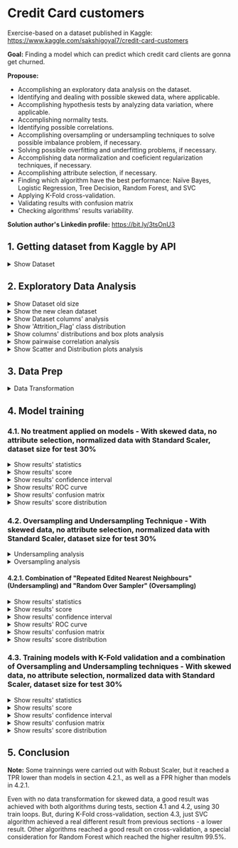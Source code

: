 # Credit Card customers

Exercise-based on a dataset published in Kaggle: https://www.kaggle.com/sakshigoyal7/credit-card-customers

**Goal:** Finding a model which can predict which credit card clients are gonna get churned.

**Propouse:**

 - Accomplishing an exploratory data analysis on the dataset.
 - Identifying and dealing with possible skewed data, where applicable.
 - Accomplishing hypothesis tests by analyzing data variation, where applicable.
 - Accomplishing normality tests.
 - Identifying possible correlations.
 - Accomplishing oversampling or undersampling techniques to solve possible imbalance problem, if necessary.
 - Solving possible overfitting and underfitting problems, if necessary.
 - Accomplishing data normalization and coeficient regularization techniques, if necessary.
 - Accomplishing attribute selection, if necessary.
 - Finding which algorithm have the best performance: Naïve Bayes, Logistic Regression, Tree Decision, Random Forest, and SVC
 - Applying K-Fold cross-validation.
 - Validating results with confusion matrix
 - Checking algorithms' results variability.

**Solution author's Linkedin profile:** https://bit.ly/3tsOnU3

## 1. Getting dataset from Kaggle by API

<details><summary>Show Dataset</summary>
<p align="center">
  <img src="https://github.com/TheVini/DataScience/blob/master/classification/credit_card_customers/src/Image_001.png" width="1050">
</p>
</details>

## 2. Exploratory Data Analysis

<details><summary>Show Dataset old size</summary>
<p align="center">
  <img src="https://github.com/TheVini/DataScience/blob/master/classification/credit_card_customers/src/Image_002.png" height="25">
</p>
</details>

<details><summary>Show the new clean dataset</summary>
 <ul>
<li> According to this dataset author on Kaggle, two last columns must be deleted. New size: 10127 x 21.
</ul>
<p align="center">
  <img src="https://github.com/TheVini/DataScience/blob/master/classification/credit_card_customers/src/Image_003.png" width="1050">
</p>
</details>

<details><summary>Show Dataset columns' analysis</summary>
<ul>
<li> Upper image shows that by getting "non-null" results, it proves that there is no null data, so there is no need to delete elements/columns or to add data by interpolation.
<li> Upper image shows that between explicative variables, there are some qualitative variables ("object" type), quantiative ones - discrete (most of them of "int64" type) and continuous (most of them of "float64"). After a deep analysis, it was noted that some variables could have their type converted from "int64" to "float64", for this context - "Total_Trans_Amt" (Total Transaction Amount) and "Total_Revolving_Bal" (Total Revolving Balance on the Credit Card). Because they represent the sum of continuous values.
<li> In the lower image, it was noticed it is necessary to apply data normalization technique to some columns.
</ul>
<p align="center">
  <img src="https://github.com/TheVini/DataScience/blob/master/classification/credit_card_customers/src/Image_004.png" height="350">
  <img src="https://github.com/TheVini/DataScience/blob/master/classification/credit_card_customers/src/Image_005.png" height="200">
</p>
</details>

<details><summary>Show 'Attrition_Flag' class distribution</summary>
 <ul>
<li> The response variable, 'Attrition_Flag', is unbalanced between its classes - 'Attrited Customer' and 'Existing Customer'. Then, some undersampling or oversampling technique must be applied on dataset in order to remove elements or add some synthetic elements.
</ul>
<p align="center">
  <img src="https://github.com/TheVini/DataScience/blob/master/classification/credit_card_customers/src/Image_006.png" width="450">
</p>
</details>

<details><summary>Show columns' distributions and box plots analysis</summary>
 <ul>
<li> There are skewed data in some columns and it can be seen on quantitative explicative variables' histograms and on their boxplots. 
</ul>
<p align="center">
  <img src="https://github.com/TheVini/DataScience/blob/master/classification/credit_card_customers/src/Image_007.png" width="950">
  <img src="https://github.com/TheVini/DataScience/blob/master/classification/credit_card_customers/src/Image_008.png" width="950">
  <img src="https://github.com/TheVini/DataScience/blob/master/classification/credit_card_customers/src/Image_009.png" width="950">
  <img src="https://github.com/TheVini/DataScience/blob/master/classification/credit_card_customers/src/Image_010.png" width="950">
  <img src="https://github.com/TheVini/DataScience/blob/master/classification/credit_card_customers/src/Image_011.png" width="950">
  <img src="https://github.com/TheVini/DataScience/blob/master/classification/credit_card_customers/src/Image_012.png" width="950">
  <img src="https://github.com/TheVini/DataScience/blob/master/classification/credit_card_customers/src/Image_013.png" width="950">
  <img src="https://github.com/TheVini/DataScience/blob/master/classification/credit_card_customers/src/Image_014.png" width="950">
  <img src="https://github.com/TheVini/DataScience/blob/master/classification/credit_card_customers/src/Image_015.png" width="950">
  <img src="https://github.com/TheVini/DataScience/blob/master/classification/credit_card_customers/src/Image_016.png" width="950">
  <img src="https://github.com/TheVini/DataScience/blob/master/classification/credit_card_customers/src/Image_017.png" width="950">
  <img src="https://github.com/TheVini/DataScience/blob/master/classification/credit_card_customers/src/Image_018.png" width="950">
  <img src="https://github.com/TheVini/DataScience/blob/master/classification/credit_card_customers/src/Image_019.png" width="950">
  <img src="https://github.com/TheVini/DataScience/blob/master/classification/credit_card_customers/src/Image_020.png" width="450">
</p>
</details>

<details><summary>Show pairwaise correlation analysis</summary>
 <ul>
<li> The heatmap for Pearson correlation table below proves no explicative variable is, at least, on moderate level, according to Evans classification, Evans (1996, also http://leg.ufpr.br/~silvia/CE003/node74.html, on Brazilian portuguese)
</ul>
<p align="center">
  <img src="https://github.com/TheVini/DataScience/blob/master/classification/credit_card_customers/src/Image_021.png" width="850">
</p>
</details>

<details><summary>Show Scatter and Distribution plots analysis</summary>
 <ul>
<li> Pairwise relationships graphics below proves it's going to be hard to the algorithms learning how to distinguish elements from both classes. Probably, undersampling techniques can solve this problem. Also, oversampling can solve the unbalanced data problem.
</ul>
<p align="center">
  <img src="https://github.com/TheVini/DataScience/blob/master/classification/credit_card_customers/src/Image_022.png" width="850">
</p>
</details>

## 3. Data Prep

<details><summary>Data Transformation</summary>
 <ul>
<li> No transformation was applied to skewed variables, because none of them (Log and Square trasnformation) resulted in a good distribution. Analyzed columns: 'Credit_Limit', 'Avg_Open_To_Buy', 'Total_Amt_Chng_Q4_Q1', 'Total_Ct_Chng_Q4_Q1', 'Avg_Utilization_Ratio', 'Total_Trans_Amt', 'Total_Revolving_Bal'. So, RobustScaler is recommended to use in this columns during model training (see https://towardsdatascience.com/scale-standardize-or-normalize-with-scikit-learn-6ccc7d176a02).
</ul>
<p align="center">
  <img src="https://github.com/TheVini/DataScience/blob/master/classification/credit_card_customers/src/Image_023.png" width="950">
  <img src="https://github.com/TheVini/DataScience/blob/master/classification/credit_card_customers/src/Image_024.png" width="950">
  <img src="https://github.com/TheVini/DataScience/blob/master/classification/credit_card_customers/src/Image_025.png" width="950">
  <img src="https://github.com/TheVini/DataScience/blob/master/classification/credit_card_customers/src/Image_026.png" width="950">
  <img src="https://github.com/TheVini/DataScience/blob/master/classification/credit_card_customers/src/Image_027.png" width="950">
  <img src="https://github.com/TheVini/DataScience/blob/master/classification/credit_card_customers/src/Image_028.png" width="950">
  <img src="https://github.com/TheVini/DataScience/blob/master/classification/credit_card_customers/src/Image_029.png" width="950">
</p>
</details>

## 4. Model training

### 4.1. No treatment applied on models - With skewed data, no attribute selection, normalized data with Standard Scaler, dataset size for test 30%

<details><summary>Show results' statistics</summary>
<p align="center">
  <img src="https://github.com/TheVini/DataScience/blob/master/classification/credit_card_customers/src/Image_030.png" height="250">
</p>
</details>

<details><summary>Show results' score</summary>
<p align="center">
  <img src="https://github.com/TheVini/DataScience/blob/master/classification/credit_card_customers/src/Image_031.png" height="450">
</p>
</details>

<details><summary>Show results' confidence interval</summary>
<p align="center">
  <img src="https://github.com/TheVini/DataScience/blob/master/classification/credit_card_customers/src/Image_032.png" width="550">
</p>
</details>

<details><summary>Show results' ROC curve</summary>
<p align="center">
  <img src="https://github.com/TheVini/DataScience/blob/master/classification/credit_card_customers/src/Image_033.png" height="600">
</p>
</details>

<details><summary>Show results' confusion matrix</summary>
<p align="center">
  <img src="https://github.com/TheVini/DataScience/blob/master/classification/credit_card_customers/src/Image_034.png" height="550">
</p>
</details>

<details><summary>Show results' score distribution</summary>
<p align="center">
  <img src="https://github.com/TheVini/DataScience/blob/master/classification/credit_card_customers/src/Image_035.png" height="450">
</p>
</details>

### 4.2. Oversampling and Undersampling Technique - With skewed data, no attribute selection, normalized data with Standard Scaler, dataset size for test 30%

<details><summary>Undersampling analysis</summary>
<p>Some undersamping techniques were tested and the best one was the "Repeated Edited Nearest Neighbours". Undersampling techniques that were tested:</p>
<ul>
<li> Tomek Links
<li> Nearest Neighbours Technique
<li> AllKNN
<li> Condensed Nearest Neighbors
<li> Repeated Edited Nearest Neighbours
<li> One Sided Selection
<li> Neighbourhood Cleaning Rule
</ul>
</details>

<details><summary>Oversampling analysis</summary>
<p>Some oversamping techniques were tested and the best one was the "Random Over Sampler". Undersampling techniques that were tested:</p>
<ul>
<li> Random Over Sampler
<li> SMOTE
<li> ADASYN
<li> Borderline SMOTE
<li> SMOTEN
</ul>
</details>

#### 4.2.1. Combination of "Repeated Edited Nearest Neighbours" (Undersampling) and "Random Over Sampler" (Oversampling)

<details><summary>Show results' statistics</summary>
<p align="center">
  <img src="https://github.com/TheVini/DataScience/blob/master/classification/credit_card_customers/src/Image_036.png" height="250">
</p>
</details>

<details><summary>Show results' score</summary>
<p align="center">
  <img src="https://github.com/TheVini/DataScience/blob/master/classification/credit_card_customers/src/Image_037.png" height="450">
</p>
</details>

<details><summary>Show results' confidence interval</summary>
<p align="center">
  <img src="https://github.com/TheVini/DataScience/blob/master/classification/credit_card_customers/src/Image_038.png" width="550">
</p>
</details>

<details><summary>Show results' ROC curve</summary>
<p align="center">
  <img src="https://github.com/TheVini/DataScience/blob/master/classification/credit_card_customers/src/Image_039.png" height="600">
</p>
</details>

<details><summary>Show results' confusion matrix</summary>
<p align="center">
  <img src="https://github.com/TheVini/DataScience/blob/master/classification/credit_card_customers/src/Image_040.png" height="550">
</p>
</details>

<details><summary>Show results' score distribution</summary>
<p align="center">
  <img src="https://github.com/TheVini/DataScience/blob/master/classification/credit_card_customers/src/Image_041.png" height="450">
</p>
</details>

### 4.3. Training models with K-Fold validation and a combination of Oversampling and Undersampling techniques - With skewed data, no attribute selection, normalized data with Standard Scaler, dataset size for test 30%

<details><summary>Show results' statistics</summary>
<p align="center">
  <img src="https://github.com/TheVini/DataScience/blob/master/classification/credit_card_customers/src/Image_042.png" height="250">
</p>
</details>

<details><summary>Show results' score</summary>
<p align="center">
  <img src="https://github.com/TheVini/DataScience/blob/master/classification/credit_card_customers/src/Image_043.png" height="450">
</p>
</details>

<details><summary>Show results' confidence interval</summary>
<p align="center">
  <img src="https://github.com/TheVini/DataScience/blob/master/classification/credit_card_customers/src/Image_044.png" width="550">
</p>
</details>

<details><summary>Show results' confusion matrix</summary>
<p align="center">
  <img src="https://github.com/TheVini/DataScience/blob/master/classification/credit_card_customers/src/Image_045.png" height="550">
</p>
</details>

<details><summary>Show results' score distribution</summary>
<p align="center">
  <img src="https://github.com/TheVini/DataScience/blob/master/classification/credit_card_customers/src/Image_046.png" height="450">
</p>
</details>

## 5. Conclusion

**Note:** Some trainnings were carried out with Robust Scaler, but it reached a TPR lower than models in section 4.2.1., as well as a FPR higher than models in 4.2.1.

Even with no data transformation for skewed data, a good result was achieved with both algorithms during tests, section 4.1 and 4.2, using 30 train loops. But, during K-Fold cross-validation, section 4.3, just SVC algorithm achieved a real different result from previous sections - a lower result. Other algorithms reached a good result on cross-validation, a special consideration for Random Forest which reached the higher resultm 99.5%.
